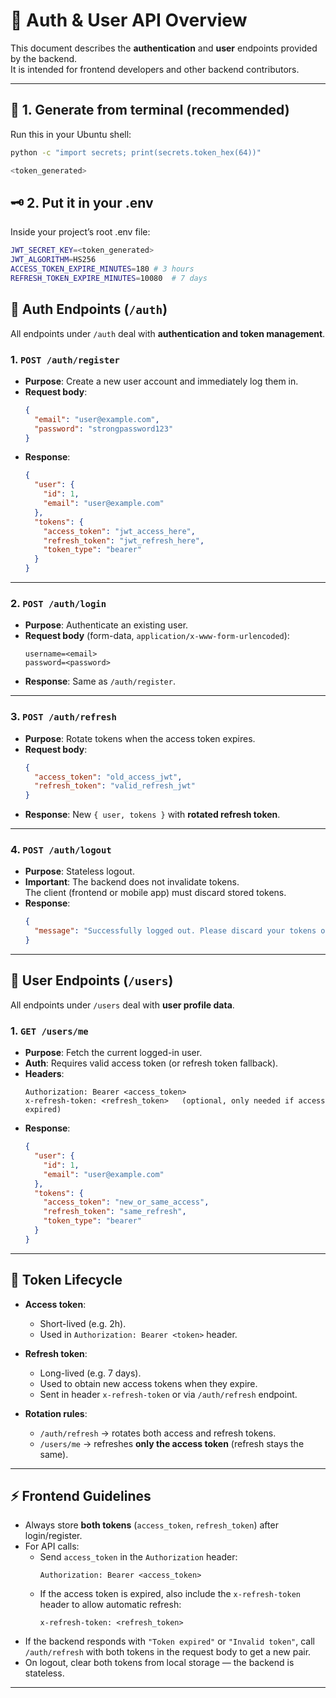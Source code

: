 # 📄 Auth & User API Overview

This document describes the **authentication** and **user** endpoints provided by the backend.  
It is intended for frontend developers and other backend contributors.

---

## 🧰 1. Generate from terminal (recommended)

Run this in your Ubuntu shell:

```bash
python -c "import secrets; print(secrets.token_hex(64))"
```

```bash
<token_generated>
```

## 🗝️ 2. Put it in your .env

Inside your project’s root .env file:

```bash
JWT_SECRET_KEY=<token_generated>
JWT_ALGORITHM=HS256
ACCESS_TOKEN_EXPIRE_MINUTES=180 # 3 hours
REFRESH_TOKEN_EXPIRE_MINUTES=10080  # 7 days
```

## 🔐 Auth Endpoints (`/auth`)

All endpoints under `/auth` deal with **authentication and token management**.

### 1. `POST /auth/register`

- **Purpose**: Create a new user account and immediately log them in.
- **Request body**:
  ```json
  {
    "email": "user@example.com",
    "password": "strongpassword123"
  }
  ```
- **Response**:
  ```json
  {
    "user": {
      "id": 1,
      "email": "user@example.com"
    },
    "tokens": {
      "access_token": "jwt_access_here",
      "refresh_token": "jwt_refresh_here",
      "token_type": "bearer"
    }
  }
  ```

---

### 2. `POST /auth/login`

- **Purpose**: Authenticate an existing user.
- **Request body** (form-data, `application/x-www-form-urlencoded`):
  ```
  username=<email>
  password=<password>
  ```
- **Response**: Same as `/auth/register`.

---

### 3. `POST /auth/refresh`

- **Purpose**: Rotate tokens when the access token expires.
- **Request body**:
  ```json
  {
    "access_token": "old_access_jwt",
    "refresh_token": "valid_refresh_jwt"
  }
  ```
- **Response**: New `{ user, tokens }` with **rotated refresh token**.

---

### 4. `POST /auth/logout`

- **Purpose**: Stateless logout.
- **Important**: The backend does not invalidate tokens.  
  The client (frontend or mobile app) must discard stored tokens.
- **Response**:
  ```json
  {
    "message": "Successfully logged out. Please discard your tokens on the client."
  }
  ```

---

## 👤 User Endpoints (`/users`)

All endpoints under `/users` deal with **user profile data**.

### 1. `GET /users/me`

- **Purpose**: Fetch the current logged-in user.
- **Auth**: Requires valid access token (or refresh token fallback).
- **Headers**:
  ```
  Authorization: Bearer <access_token>
  x-refresh-token: <refresh_token>   (optional, only needed if access expired)
  ```
- **Response**:
  ```json
  {
    "user": {
      "id": 1,
      "email": "user@example.com"
    },
    "tokens": {
      "access_token": "new_or_same_access",
      "refresh_token": "same_refresh",
      "token_type": "bearer"
    }
  }
  ```

---

## 🔑 Token Lifecycle

- **Access token**:
    - Short-lived (e.g. 2h).
    - Used in `Authorization: Bearer <token>` header.

- **Refresh token**:
    - Long-lived (e.g. 7 days).
    - Used to obtain new access tokens when they expire.
    - Sent in header `x-refresh-token` or via `/auth/refresh` endpoint.

- **Rotation rules**:
    - `/auth/refresh` → rotates both access and refresh tokens.
    - `/users/me` → refreshes **only the access token** (refresh stays the same).

---

## ⚡ Frontend Guidelines

- Always store **both tokens** (`access_token`, `refresh_token`) after login/register.
- For API calls:
    - Send `access_token` in the `Authorization` header:
      ```
      Authorization: Bearer <access_token>
      ```
    - If the access token is expired, also include the `x-refresh-token` header to allow automatic refresh:
      ```
      x-refresh-token: <refresh_token>
      ```
- If the backend responds with `"Token expired"` or `"Invalid token"`, call `/auth/refresh` with both tokens in the
  request body to get a new pair.
- On logout, clear both tokens from local storage — the backend is stateless.

---

